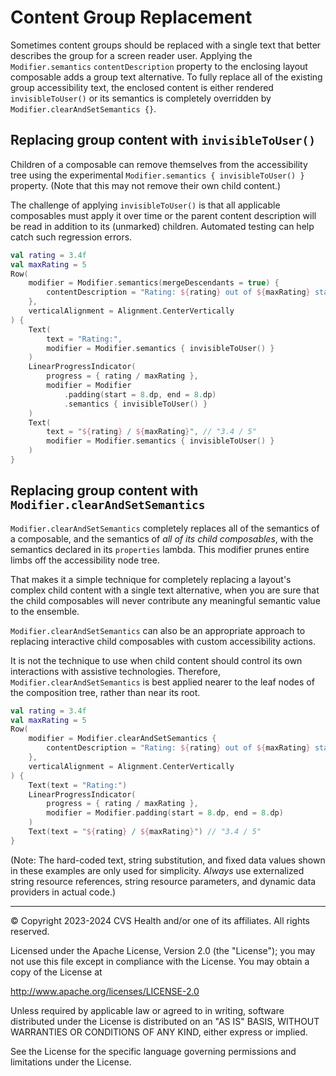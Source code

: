 # Content Group Replacement
Sometimes content groups should be replaced with a single text that better describes the group for a screen reader user. Applying the `Modifier.semantics` `contentDescription` property to the enclosing layout composable adds a group text alternative. To fully replace all of the existing group accessibility text, the enclosed content is either rendered `invisibleToUser()` or its semantics is completely overridden by `Modifier.clearAndSetSemantics {}`.

## Replacing group content with `invisibleToUser()`

Children of a composable can remove themselves from the accessibility tree using the experimental `Modifier.semantics { invisibleToUser() }` property. (Note that this may not remove their own child content.)

The challenge of applying `invisibleToUser()` is that all applicable composables must apply it over time or the parent content description will be read in addition to its (unmarked) children. Automated testing can help catch such regression errors.

```kotlin
val rating = 3.4f
val maxRating = 5
Row(
    modifier = Modifier.semantics(mergeDescendants = true) { 
        contentDescription = "Rating: ${rating} out of ${maxRating} stars" // "Rating: 3.4 out of 5 stars"
    },
    verticalAlignment = Alignment.CenterVertically
) {
    Text(
        text = "Rating:",
        modifier = Modifier.semantics { invisibleToUser() }
    )
    LinearProgressIndicator(
        progress = { rating / maxRating },
        modifier = Modifier
            .padding(start = 8.dp, end = 8.dp)
            .semantics { invisibleToUser() }
    )
    Text(
        text = "${rating} / ${maxRating}", // "3.4 / 5"
        modifier = Modifier.semantics { invisibleToUser() }
    )
}
```

## Replacing group content with `Modifier.clearAndSetSemantics`

`Modifier.clearAndSetSemantics` completely replaces all of the semantics of a composable, and the semantics of _all of its child composables_, with the semantics declared in its `properties` lambda. This modifier prunes entire limbs off the accessibility node tree.

That makes it a simple technique for completely replacing a layout's complex child content with a single text alternative, when you are sure that the child composables will never contribute any meaningful semantic value to the ensemble. 

`Modifier.clearAndSetSemantics` can also be an appropriate approach to replacing interactive child composables with custom accessibility actions. 

It is not the technique to use when child content should control its own interactions with assistive technologies. Therefore, `Modifier.clearAndSetSemantics` is best applied nearer to the leaf nodes of the composition tree, rather than near its root.   

```kotlin
val rating = 3.4f
val maxRating = 5
Row(
    modifier = Modifier.clearAndSetSemantics { 
        contentDescription = "Rating: ${rating} out of ${maxRating} stars" // "Rating: 3.4 out of 5 stars"
    },
    verticalAlignment = Alignment.CenterVertically
) {
    Text(text = "Rating:")
    LinearProgressIndicator(
        progress = { rating / maxRating },
        modifier = Modifier.padding(start = 8.dp, end = 8.dp)
    )
    Text(text = "${rating} / ${maxRating}") // "3.4 / 5"
}
```

(Note: The hard-coded text, string substitution, and fixed data values shown in these examples are only used for simplicity. _Always_ use externalized string resource references, string resource parameters, and dynamic data providers in actual code.)

----

© Copyright 2023-2024 CVS Health and/or one of its affiliates. All rights reserved.

Licensed under the Apache License, Version 2.0 (the "License");
you may not use this file except in compliance with the License.
You may obtain a copy of the License at

http://www.apache.org/licenses/LICENSE-2.0

Unless required by applicable law or agreed to in writing, software
distributed under the License is distributed on an "AS IS" BASIS,
WITHOUT WARRANTIES OR CONDITIONS OF ANY KIND, either express or implied.

See the License for the specific language governing permissions and
limitations under the License.
